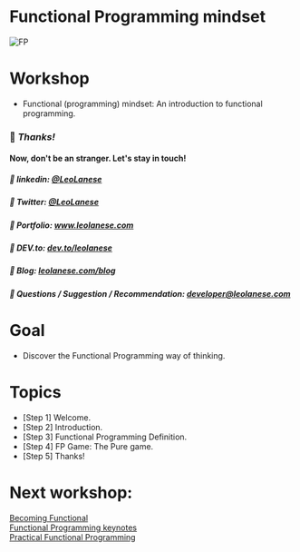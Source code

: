 # Functional Programming mindset

![FP](https://i.pinimg.com/originals/19/33/78/19337846363c15ce95366cb82a48d5c1.png "Functional programming is all about removing state from your programs/functions and leaving them pure")

# Workshop
  * Functional (programming) mindset: An introduction to functional programming.

### :100: <i>Thanks!</i>
#### Now, don't be an stranger. Let's stay in touch!

##### :radio_button: linkedin: <a href="https://www.linkedin.com/in/leolanese/" target="_blank">@LeoLanese</a>
##### :radio_button: Twitter: <a href="https://twitter.com/LeoLanese" target="_blank">@LeoLanese</a>
##### :radio_button: Portfolio: <a href="https://www.leolanese.com" target="_blank">www.leolanese.com</a>
##### :radio_button: DEV.to: <a href="https://www.dev.to/leolanese" target="_blank">dev.to/leolanese</a>
##### :radio_button: Blog: <a href="https://www.leolanese.com/blog" target="_blank">leolanese.com/blog</a>
##### :radio_button: Questions / Suggestion / Recommendation: developer@leolanese.com

# Goal
  * Discover the Functional Programming way of thinking. 

# Topics
  * [Step 1] Welcome. 
  * [Step 2] Introduction.
  * [Step 3] Functional Programming Definition.
  * [Step 4] FP Game: The Pure game.
  * [Step 5] Thanks!
   
# Next workshop:
[Becoming Functional](https://github.com/leolanese/Becoming-Functional)<br/>
[Functional Programming keynotes](https://github.com/leolanese/Functional-Programming-Keynotes)<br/>
[Practical Functional Programming](https://github.com/leolanese/practical_functional_programming)<br/>


